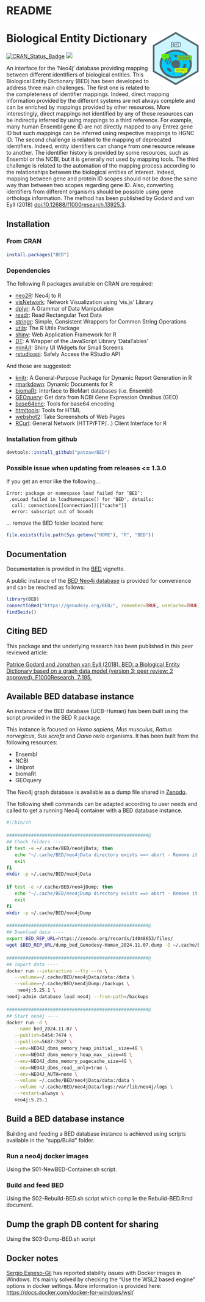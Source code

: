 README
================

# Biological Entity Dictionary <img src="man/figures/BED.png" align="right" alt="" width="120" />

[![CRAN_Status_Badge](https://www.r-pkg.org/badges/version/BED)](https://cran.r-project.org/package=BED)
[![](https://cranlogs.r-pkg.org/badges/BED)](https://cran.r-project.org/package=BED)

An interface for the ‘Neo4j’ database providing mapping between
different identifiers of biological entities. This Biological Entity
Dictionary (BED) has been developed to address three main challenges.
The first one is related to the completeness of identifier mappings.
Indeed, direct mapping information provided by the different systems are
not always complete and can be enriched by mappings provided by other
resources. More interestingly, direct mappings not identified by any of
these resources can be indirectly inferred by using mappings to a third
reference. For example, many human Ensembl gene ID are not directly
mapped to any Entrez gene ID but such mappings can be inferred using
respective mappings to HGNC ID. The second challenge is related to the
mapping of deprecated identifiers. Indeed, entity identifiers can change
from one resource release to another. The identifier history is provided
by some resources, such as Ensembl or the NCBI, but it is generally not
used by mapping tools. The third challenge is related to the automation
of the mapping process according to the relationships between the
biological entities of interest. Indeed, mapping between gene and
protein ID scopes should not be done the same way than between two
scopes regarding gene ID. Also, converting identifiers from different
organisms should be possible using gene orthologs information. The
method has been published by Godard and van Eyll (2018)
<doi:10.12688/f1000research.13925.3>.

<!----------------------------------------------------------------------------->
<!----------------------------------------------------------------------------->

## Installation

### From CRAN

``` r
install.packages("BED")
```

### Dependencies

The following R packages available on CRAN are required:

- [neo2R](https://CRAN.R-project.org/package=neo2R): Neo4j to R
- [visNetwork](https://CRAN.R-project.org/package=visNetwork): Network
  Visualization using ‘vis.js’ Library
- [dplyr](https://CRAN.R-project.org/package=dplyr): A Grammar of Data
  Manipulation
- [readr](https://CRAN.R-project.org/package=readr): Read Rectangular
  Text Data
- [stringr](https://CRAN.R-project.org/package=stringr): Simple,
  Consistent Wrappers for Common String Operations
- [utils](https://CRAN.R-project.org/package=utils): The R Utils Package
- [shiny](https://CRAN.R-project.org/package=shiny): Web Application
  Framework for R
- [DT](https://CRAN.R-project.org/package=DT): A Wrapper of the
  JavaScript Library ‘DataTables’
- [miniUI](https://CRAN.R-project.org/package=miniUI): Shiny UI Widgets
  for Small Screens
- [rstudioapi](https://CRAN.R-project.org/package=rstudioapi): Safely
  Access the RStudio API

And those are suggested:

- [knitr](https://CRAN.R-project.org/package=knitr): A General-Purpose
  Package for Dynamic Report Generation in R
- [rmarkdown](https://CRAN.R-project.org/package=rmarkdown): Dynamic
  Documents for R
- [biomaRt](https://CRAN.R-project.org/package=biomaRt): Interface to
  BioMart databases (i.e. Ensembl)
- [GEOquery](https://CRAN.R-project.org/package=GEOquery): Get data from
  NCBI Gene Expression Omnibus (GEO)
- [base64enc](https://CRAN.R-project.org/package=base64enc): Tools for
  base64 encoding
- [htmltools](https://CRAN.R-project.org/package=htmltools): Tools for
  HTML
- [webshot2](https://CRAN.R-project.org/package=webshot2): Take
  Screenshots of Web Pages
- [RCurl](https://CRAN.R-project.org/package=RCurl): General Network
  (HTTP/FTP/…) Client Interface for R

### Installation from github

``` r
devtools::install_github("patzaw/BED")
```

### Possible issue when updating from releases \<= 1.3.0

If you get an error like the following…

    Error: package or namespace load failed for ‘BED’:
     .onLoad failed in loadNamespace() for 'BED', details:
      call: connections[[connection]][["cache"]]
      error: subscript out of bounds

… remove the BED folder located here:

``` r
file.exists(file.path(Sys.getenv("HOME"), "R", "BED"))
```

<!----------------------------------------------------------------------------->
<!----------------------------------------------------------------------------->

## Documentation

Documentation is provided in the
[BED](https://patzaw.github.io/BED/articles/BED.html) vignette.

A public instance of the [BED Neo4j
database](#available-bed-database-instance) is provided for convenience
and can be reached as follows:

``` r
library(BED)
connectToBed("https://genodesy.org/BED/", remember=TRUE, useCache=TRUE)
findBeids()
```

<!----------------------------------------------------------------------------->
<!----------------------------------------------------------------------------->

## Citing BED

This package and the underlying research has been published in this peer
reviewed article:

<a href="https://doi.org/10.12688/f1000research.13925.3" target="_blank">
Patrice Godard and Jonathan van Eyll (2018). BED: a Biological Entity
Dictionary based on a graph data model (version 3; peer review: 2
approved). F1000Research, 7:195. </a>

<!----------------------------------------------------------------------------->
<!----------------------------------------------------------------------------->

## Available BED database instance

An instance of the BED database (UCB-Human) has been built using the
script provided in the BED R package.

This instance is focused on *Homo sapiens*, *Mus musculus*, *Rattus
norvegicus*, *Sus scrofa* and *Danio rerio* organisms. It has been built
from the following resources:

- Ensembl
- NCBI
- Uniprot
- biomaRt
- GEOquery

The Neo4j graph database is available as a dump file shared in
[Zenodo](https://zenodo.org/records/14048653).

The following shell commands can be adapted according to user needs and
called to get a running Neo4j container with a BED database instance.

``` sh
#!/bin/sh

####################################################@
## Check folders ----
if test -e ~/.cache/BED/neo4jData; then
   echo "~/.cache/BED/neo4jData directory exists ==> abort - Remove it before proceeding" >&2
   exit
fi
mkdir -p ~/.cache/BED/neo4jData

if test -e ~/.cache/BED/neo4jDump; then
   echo "~/.cache/BED/neo4jDump directory exists ==> abort - Remove it before proceeding" >&2
   exit
fi
mkdir -p ~/.cache/BED/neo4jDump

####################################################@
## Download data ----
export BED_REP_URL=https://zenodo.org/records/14048653/files/
wget $BED_REP_URL/dump_bed_Genodesy-Human_2024.11.07.dump -O ~/.cache/BED/neo4jDump/neo4j.dump

####################################################@
## Import data ----
docker run --interactive --tty --rm \
   --volume=~/.cache/BED/neo4jData/data:/data \
   --volume=~/.cache/BED/neo4jDump:/backups \
    neo4j:5.25.1 \
neo4j-admin database load neo4j --from-path=/backups

####################################################@
## Start neo4j ----
docker run -d \
   --name bed_2024.11.07 \
   --publish=5454:7474 \
   --publish=5687:7687 \
   --env=NEO4J_dbms_memory_heap_initial__size=4G \
   --env=NEO4J_dbms_memory_heap_max__size=4G \
   --env=NEO4J_dbms_memory_pagecache_size=4G \
   --env=NEO4J_dbms_read__only=true \
   --env=NEO4J_AUTH=none \
   --volume ~/.cache/BED/neo4jData/data:/data \
   --volume ~/.cache/BED/neo4jData/logs:/var/lib/neo4j/logs \
   --restart=always \
   neo4j:5.25.1
```

<!----------------------------------------------------------------------------->
<!----------------------------------------------------------------------------->

## Build a BED database instance

Building and feeding a BED database instance is achieved using scripts
available in the “supp/Build” folder.

### Run a neo4j docker images

Using the S01-NewBED-Container.sh script.

### Build and feed BED

Using the S02-Rebuild-BED.sh script which compile the Rebuild-BED.Rmd
document.

## Dump the graph DB content for sharing

Using the S03-Dump-BED.sh script

<!----------------------------------------------------------------------------->
<!----------------------------------------------------------------------------->

## Docker notes

[Sergio Espeso-Gil](https://github.com/sespesogil) has reported
stability issues with Docker images in Windows. It’s mainly solved by
checking the “Use the WSL2 based engine” options in docker settings.
More information is provided here:
<https://docs.docker.com/docker-for-windows/wsl/>
